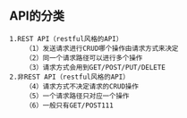 ## API的分类
    1.REST API（restful风格的API）
        （1）发送请求进行CRUD哪个操作由请求方式来决定
        （2）同一个请求路径可以进行多个操作
        （3）请求方式会用到GET/POST/PUT/DELETE
    2.非REST API（restful风格的API）
        （4）请求方式不决定请求的CRUD操作
        （5）一个请求路径只对应一个操作
        （6）一般只有GET/POST111
